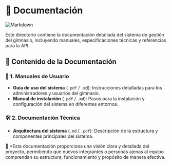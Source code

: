 # 📖 Documentación 

![Markdown](https://img.shields.io/badge/Markdown-000000?style=for-the-badge&logo=markdown&logoColor=white)

Este directorio contiene la documentación detallada del sistema de gestión del gimnasio, incluyendo manuales, especificaciones técnicas y referencias para la API.

## 📂 Contenido de la Documentación

### 📜 1. Manuales de Usuario
- **Guía de uso del sistema** (`.pdf` / `.md`): Instrucciones detalladas para los administradores y usuarios del gimnasio.
- **Manual de instalación** (`.pdf` / `.md`): Pasos para la instalación y configuración del sistema en diferentes entornos.

### 🛠 2. Documentación Técnica
- **Arquitectura del sistema** (`.md` / `.pdf`): Descripción de la estructura y componentes principales del sistema.


🚀 *Esta documentación proporciona una visión clara y detallada del proyecto, permitiendo que nuevos integrantes o personas ajenas al equipo comprendan su estructura, funcionamiento y propósito de manera efectiva.
